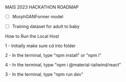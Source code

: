 MAIS 2023 HACKATHON ROADMAP

- [ ] MorphGANFormer model
- [ ] Training dataset for adult to baby



How to Run the Local Host

1 - Initially make sure cd into folder 

2 - In the terminal, type "npm install" or "npm i" 

4 - In the terminal, typw "npm i @material-tailwind/react"

3 - In the terminal, type "npm run dev" 
